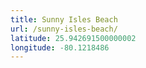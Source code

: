 ```yaml
---
title: Sunny Isles Beach
url: /sunny-isles-beach/
latitude: 25.942691500000002
longitude: -80.1218486
---
```

